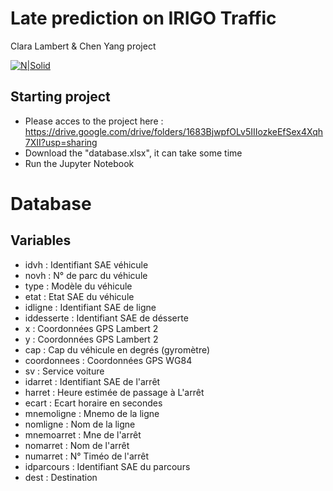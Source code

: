 # Late prediction on IRIGO Traffic
Clara Lambert & Chen Yang project

[![N|Solid](https://files.irigo.fr/s3fs-public/Logo-Irigo-couleur.jpg?VersionId=na9h5j.EIGMTOgUE0IvaZPxEXRKLqnol)](https://nodesource.com/products/nsolid)

## Starting project

- Please acces to the project here : https://drive.google.com/drive/folders/1683BjwpfOLv5IIIozkeEfSex4Xqh7XII?usp=sharing
- Download the "database.xlsx", it can take some time
- Run the Jupyter Notebook

# Database
## __Variables__

- idvh : Identifiant SAE véhicule
- novh : N° de parc du véhicule
- type : Modèle du véhicule
- etat : Etat SAE du véhicule
- idligne : Identifiant SAE de ligne
- iddesserte : Identifiant SAE de désserte
- x : Coordonnées GPS Lambert 2
- y : Coordonnées GPS Lambert 2
- cap : Cap du véhicule en degrés (gyromètre)
- coordonnees : Coordonnées GPS WG84
- sv : Service voiture
- idarret : Identifiant SAE de l'arrêt
- harret : Heure estimée de passage à L'arrêt
- ecart : Ecart horaire en secondes
- mnemoligne : Mnemo de la ligne
- nomligne : Nom de la ligne
- mnemoarret : Mne de l'arrêt
- nomarret : Nom de l'arrêt
- numarret : N° Timéo de l'arrêt
- idparcours : Identifiant SAE du parcours
- dest : Destination

